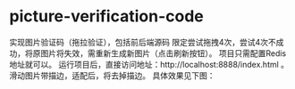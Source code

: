 # picture-verification-code
实现图片验证码（拖拉验证），包括前后端源码
限定尝试拖拽4次，尝试4次不成功，将原图片将失效，需重新生成新图片（点击刷新按钮）。
项目只需配置Redis地址就可以。
运行项目后，直接访问地址：http://localhost:8888/index.html 。
滑动图片带描边，适配后，将去掉描边。
具体效果见下图：
